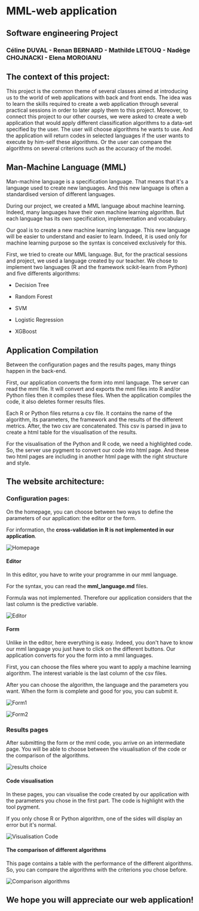 # MML-web application  

## Software engineering Project 

### Céline DUVAL - Renan BERNARD - Mathilde LETOUQ - Nadège CHOJNACKI - Elena MOROIANU 


## The context of this project:  

This project is the common theme of several classes aimed at introducing us to the world of web applications with back and front ends. The idea was to learn the skills required to create a web application through several practical sessions in order to later apply them to this project. Moreover, to connect this project to our other courses, we were asked to create a web application that would apply different classification algorithms to a data-set specified by the user. The user will choose algorithms he wants to use. And the application will return codes in selected languages if the user wants to execute by him-self these algorithms. Or the user can compare the algorithms on several criterions such as the accuracy of the model. 
 

## Man-Machine Language (MML) 

Man-machine language is a specification language. That means that it's a language used to create new languages. And this new language is often a standardised version of different languages.   

During our project, we created a MML language about machine learning. Indeed, many languages have their own machine learning algorithm. But each language has its own specification, implementation and vocabulary.  
 
Our goal is to create a new machine learning language. This new language will be easier to understand and easier to learn. Indeed, it is used only for machine learning purpose so the syntax is conceived exclusively for this.  

First, we tried to create our MML language. But, for the practical sessions and project, we used a language created by our teacher. We chose to implement two languages (R and the framework scikit-learn from Python) and five differents algorithms:  

* Decision Tree 

* Random Forest 

* SVM 

* Logistic Regression 

* XGBoost 

## Application Compilation

Between the configuration pages and the results pages, many things happen in the back-end. 

First, our application converts the form into mml language. The server can read the mml file. It will convert and exports the mml files into R and/or Python files then it compiles these files. When the application compiles the code, it also deletes former results files. 

Each R or Python files returns a csv file. It contains the name of the algorithm, its parameters, the framework and the results of the different metrics. After, the two csv are concatenated. This csv is parsed in java to create a html table for the visualisation of the results. 

For the visualisation of the Python and R code, we need a highlighted code. So, the server use pygment to convert our code into html page. And these two html pages are including in another html page with the right structure and style. 

## The website architecture:  
 
### Configuration pages:  

On the homepage, you can choose between two ways to define the parameters of our application: the editor or the form. 

For information, the **cross-validation in R is not implemented in our application**. 

![Homepage](Screencast/homepage.png)
 
#### Editor  

In this editor, you have to write your programme in our mml language. 

For the syntax, you can read the **mml_language.md** files. 

Formula was not implemented. Therefore our application considers that the last column is the predictive variable.

![Editor](Screencast/editor.png)


#### Form 

Unlike in the editor, here everything is easy. Indeed, you don't have to know our mml language you just have to click on the different buttons. Our application converts for you the form into a mml languages.

First, you can choose the files where you want to apply a machine learning algorithm. The interest variable is the last column of the csv files. 

After you can choose the algorithm, the language and the parameters you want. When the form is complete and good for you, you can submit it. 

![Form1](Screencast/form1.png)

![Form2](Screencast/form2.png)

### Results pages 

After submitting the form or the mml code, you arrive on an intermediate page. You will be able to choose between the visualisation of the code or the comparison of the algorithms.  


![results choice](Screencast/resultschoice.png)

#### Code visualisation

In these pages, you can visualise the code created by our application with the parameters you chose in the first part. The code is highlight with the tool pygment. 

If you only chose R or Python algorithm, one of the sides will display an error but it's normal. 

![Visualisation Code](Screencast/codevisu.png)

#### The comparison of different algorithms

This page contains a table with the performance of the different algorithms. So, you can compare the algorithms with the criterions you chose before.

![Comparison algorithms](Screencast/results.png)

## **We hope you will appreciate our web application!**
